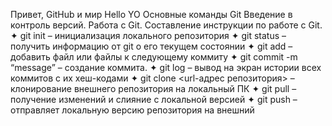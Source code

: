 Привет, GitHub и мир
Hello
YO
Основные команды Git
Введение в контроль версий. Работа с Git. Составление инструкции по работе с Git.
✦ git init – инициализация локального репозитория
✦ git status – получить информацию от git о его текущем состоянии
✦ git add – добавить файл или файлы к следующему коммиту
✦ git commit -m “message” – создание коммита.
✦ git log – вывод на экран истории всех коммитов с их хеш-кодами
✦ git clone <url-адрес репозитория> – клонирование внешнего репозитория на
локальный ПК
✦ git pull – получение изменений и слияние с локальной версией
✦ git push – отправляет локальную версию репозитория на внешний
